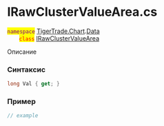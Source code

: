 
# IRawClusterValueArea.cs
<mark style="color:purple;">`namespace`</mark> [TigerTrade.Chart](../../../../TigerTrade.Chart.md).[Data](../../../../TigerTrade.Chart/Data.md)  
&nbsp;&nbsp;&nbsp;&nbsp;&nbsp;&nbsp;&nbsp;<mark style="color:red;">`class`</mark> [IRawClusterValueArea](../../IRawClusterValueArea.cs.md)

Описание

### Синтаксис
```csharp
long Val { get; }
```
### Пример  
```csharp
// example
```
